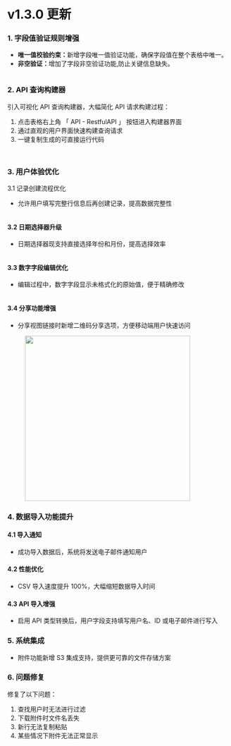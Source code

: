 # v1.3.0 更新

### 1. 字段值验证规则增强

* **唯一值校验约束：**&#x65B0;增字段唯一值验证功能，确保字段值在整个表格中唯一。
* **非空验证：**&#x589E;加了字段非空验证功能,防止关键信息缺失。

<figure><img src="../.gitbook/assets/image (9) (2).png" alt=""><figcaption></figcaption></figure>



### 2. API 查询构建器

引入可视化 API 查询构建器，大幅简化 API 请求构建过程：

1. 点击表格右上角 「 API - RestfulAPI 」 按钮进入构建器界面
2. 通过直观的用户界面快速构建查询请求
3. 一键复制生成的可直接运行代码

<figure><img src="../.gitbook/assets/image (10) (2).png" alt=""><figcaption></figcaption></figure>

<figure><img src="../.gitbook/assets/image (11) (2).png" alt=""><figcaption></figcaption></figure>



### 3. 用户体验优化

3.1 记录创建流程优化

* 允许用户填写完整行信息后再创建记录，提高数据完整性

<figure><img src="../.gitbook/assets/image (12) (3).png" alt=""><figcaption></figcaption></figure>



#### 3.2 日期选择器升级

* 日期选择器现支持直接选择年份和月份，提高选择效率

<figure><img src="../.gitbook/assets/image (13) (2).png" alt=""><figcaption></figcaption></figure>



#### 3.3 数字字段编辑优化

* 编辑过程中，数字字段显示未格式化的原始值，便于精确修改

<figure><img src="../.gitbook/assets/image (14) (2).png" alt=""><figcaption></figcaption></figure>



#### 3.4 分享功能增强

* 分享视图链接时新增二维码分享选项，方便移动端用户快速访问

<figure><img src="../.gitbook/assets/image (15) (2).png" alt="" width="375"><figcaption></figcaption></figure>



### 4. 数据导入功能提升

#### 4.1 导入通知

* 成功导入数据后，系统将发送电子邮件通知用户



#### 4.2 性能优化

* CSV 导入速度提升 100%，大幅缩短数据导入时间



#### 4.3 API 导入增强

* 启用 API 类型转换后，用户字段支持填写用户名、ID 或电子邮件进行写入



### 5. 系统集成

* 附件功能新增 S3 集成支持，提供更可靠的文件存储方案



### 6. 问题修复

修复了以下问题：

1. 查找用户时无法进行过滤
2. 下载附件时文件名丢失
3. 新行无法复制粘贴
4. 某些情况下附件无法正常显示
